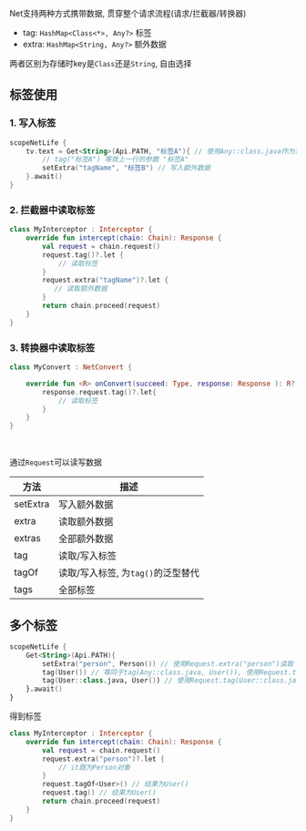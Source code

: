 Net支持两种方式携带数据, 贯穿整个请求流程(请求/拦截器/转换器)

- tag: `HashMap<Class<*>, Any?>` 标签
- extra: `HashMap<String, Any?>` 额外数据

两者区别为存储时key是`Class`还是`String`, 自由选择

## 标签使用

### 1. 写入标签

```kotlin hl_lines="2"
scopeNetLife {
    tv.text = Get<String>(Api.PATH, "标签A"){ // 使用Any::class.java作为键名
        // tag("标签A") 等效上一行的参数 "标签A"
        setExtra("tagName", "标签B") // 写入额外数据
    }.await()
}
```

### 2. 拦截器中读取标签
```kotlin hl_lines="4"
class MyInterceptor : Interceptor {
    override fun intercept(chain: Chain): Response {
        val request = chain.request()
        request.tag()?.let {
            // 读取标签
        }
        request.extra("tagName")?.let {
           // 读取额外数据
        }
        return chain.proceed(request)
    }
}
```

### 3. 转换器中读取标签

```kotlin hl_lines="4"
class MyConvert : NetConvert {

    override fun <R> onConvert(succeed: Type, response: Response ): R? {
        response.request.tag()?.let{
            // 读取标签
        }
    }
}
```

<br>

通过`Request`可以读写数据

| 方法 | 描述 |
|-|-|
| setExtra | 写入额外数据 |
| extra | 读取额外数据 |
| extras | 全部额外数据 |
| tag | 读取/写入标签 |
| tagOf | 读取/写入标签, 为`tag()`的泛型替代 |
| tags | 全部标签 |

## 多个标签

```kotlin
scopeNetLife {
    Get<String>(Api.PATH){
        setExtra("person", Person()) // 使用Request.extra("person")读取
        tag(User()) // 等同于tag(Any::class.java, User()), 使用Request.tag()读取
        tag(User::class.java, User()) // 使用Request.tag(User::class.java)读取
    }.await()
}
```

得到标签

```kotlin hl_lines="4"
class MyInterceptor : Interceptor {
    override fun intercept(chain: Chain): Response {
        val request = chain.request()
        request.extra("person")?.let {
            // it既为Person对象
        }
        request.tagOf<User>() // 结果为User()
        request.tag() // 结果为User()
        return chain.proceed(request)
    }
}
```